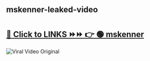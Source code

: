 
 ## mskenner-leaked-video 

# <h2><a href="https://clipsfans.com/mskenner&ref=git">🔗 Click to LINKS ⏩⏩ 👉 🟢 mskenner </a></h2>

<a href="https://clipsfans.com/mskenner&ref=git" rel="nofollow" data-target="animated-image.originalLink"><img src="https://i.ibb.co.com/xMMVF88/686577567.gif" alt="Viral Video Original" style="max-width: 100%; display: inline-block;" data-target="animated-image.originalImage"></a>
